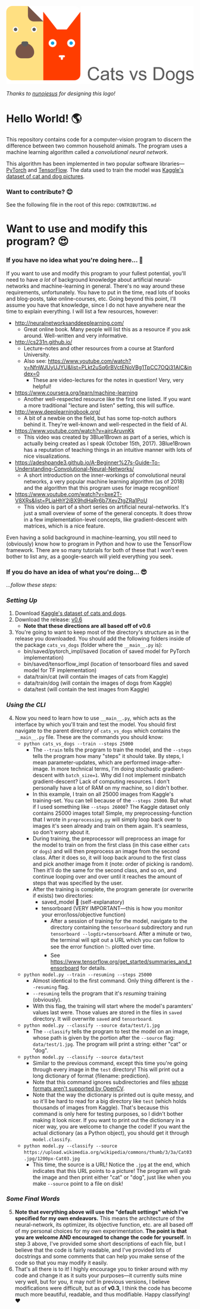 ![Logo](https://github.com/MarxSoul55/cats_vs_dogs/blob/master/logo/Logotype%20CatsvsDogs%20Horizontal.png)

*Thanks to [nunojesus](https://github.com/nunojesus) for designing this logo!*
# Hello World!  :earth_americas:
This repository contains code for a computer-vision program to discern the difference between two
common household animals. The program uses a machine learning algorithm called a *convolutional
neural network*.

This algorithm has been implemented in two popular software libraries—[PyTorch](https://pytorch.org/)
and [TensorFlow](https://www.tensorflow.org). The data used to train the model was [Kaggle's dataset of cat and dog pictures](https://www.kaggle.com/c/dogs-vs-cats-redux-kernels-edition/data).

### Want to contribute?  :blush:
See the following file in the root of this repo: `CONTRIBUTING.md`
# Want to use and modify this program?  :heart_eyes:
### If you have no idea what you're doing here...  :grimacing:
If you want to use and modify this program to your fullest potential, you'll need to have *a lot*
of background knowledge about artificial neural-networks and machine-learning in general. There's
no way around these requirements, unfortunately. You have to put in the time, read lots of books
and blog-posts, take online-courses, etc. Going beyond this point, I'll assume you have that
knowledge, since I do not have anywhere near the time to explain everything. I will list a few
resources, however:
* http://neuralnetworksanddeeplearning.com/
    * Great online book. Many people will list this as a resource if you ask around. Well-written
      and very informative.
* http://cs231n.github.io/
    * Lecture-notes and other resources from a course at Stanford University.
    * Also see: https://www.youtube.com/watch?v=NfnWJUyUJYU&list=PLkt2uSq6rBVctENoVBg1TpCC7OQi31AlC&index=0
        * These are video-lectures for the notes in question! Very, very helpful!
* https://www.coursera.org/learn/machine-learning
    * Another well-respected resource like the first one listed. If you want a more traditional
      "lecture and listen" setting, this will suffice.
* http://www.deeplearningbook.org/
    * A bit of a newbie on the field, but has some top-notch authors behind it. They're well-known
      and well-respected in the field of AI.
* https://www.youtube.com/watch?v=aircAruvnKk
    * This video was created by 3Blue1Brown as part of a series, which is actually being created as
      I speak (October 15th, 2017). 3Blue1Brown has a reputation of teaching things in an intuitive
      manner with lots of nice visualizations.
* https://adeshpande3.github.io/A-Beginner%27s-Guide-To-Understanding-Convolutional-Neural-Networks/
    * A short introduction on the inner-workings of convolutional neural networks, a very popular
      machine learning algorithm (as of 2018) and the algorithm that this program uses for image
      recognition!
* https://www.youtube.com/watch?v=bxe2T-V8XRs&list=PLiaHhY2iBX9hdHaRr6b7XevZtgZRa1PoU
    * This video is part of a short series on artificial neural-networks. It's just a small
      overview of some of the general concepts. It does throw in a few implementation-level
      concepts, like gradient-descent with matrices, which is a nice feature.

Even having a solid background in machine-learning, you still need to (obviously) know how to
program in Python and how to use the TensorFlow framework. There are so many tutorials for both of
these that I won't even bother to list any, as a google-search will yield everything you seek.
### If you do have an idea of what you're doing...  :sunglasses:
*...follow these steps:*
### *Setting Up*
1. Download [Kaggle's dataset of cats and dogs](https://www.kaggle.com/c/dogs-vs-cats-redux-kernels-edition/data).
2. Download the release: [v0.6](https://github.com/MarxSoul55/cats_vs_dogs/releases/tag/v0.6)
    * **Note that these directions are all based off of v0.6**
3. You're going to want to keep most of the directory's structure as in the release you downloaded.
You should add the following folders inside of the package `cats_vs_dogs` (folder where the
`__main__.py` is):
    * bin/saved/pytorch_impl/saved (location of saved model for PyTorch implementation)
    * bin/saved/tensorflow_impl (location of tensorboard files and saved model for TF
      implementation)
    * data/train/cat (will contain the images of cats from Kaggle)
    * data/train/dog (will contain the images of dogs from Kaggle)
    * data/test (will contain the test images from Kaggle)
### *Using the CLI*
4. Now you need to learn how to use `__main__.py`, which acts as the interface by which you'll
train and test the model. You should first navigate to the parent directory of `cats_vs_dogs` which
contains the `__main__.py` file. These are the commands you should know:
    * `python cats_vs_dogs --train --steps 25000`
        * The `--train` tells the program to train the model, and the `--steps` tells the program
          how many "steps" it should take. By steps, I mean parameter-updates, which are performed
          image-after-image. In more technical terms, I'm doing stochastic gradient-descent with
          `batch_size=1`. Why did I not implement minibatch gradient-descent? Lack of computing
          resources. I don't personally have a lot of RAM on my machine, so I didn't bother.
        * In this example, I train on all 25000 images from Kaggle's training-set. You can tell
          because of the `--steps 25000`. But what if I used something like `--steps 26000`? The Kaggle
          dataset only contains 25000 images total! Simple, my preprocessing-function that I wrote
          in `preprocessing.py` will simply loop back over to images it's seen already and train on
          them again. It's seamless, so don't worry about it.
        * During training, the preprocessor will preprocess an image for the model to train on from
          the first class (in this case either `cats` or `dogs`) and will then preprocess an image
          from the second class. After it does so, it will loop back around to the first class and
          pick another image from it (note: order of picking is random). Then it'll do the same for
          the second class, and so on, and continue looping over and over until it reaches the
          amount of steps that was specified by the user.
        * After the training is complete, the program generate (or overwrite if exists) two
          directories:
            * saved_model :floppy_disk: (self-explanatory)
            * tensorboard (VERY IMPORTANT—this is how you monitor your error/loss/objective function)
                * After a session of training for the model, navigate to the directory containing
                  the `tensorboard` subdirectory and run `tensorboard --logdir=tensorboard`. After
                  a minute or two, the terminal will spit out a URL which you can follow to see the
                  error function :chart_with_downwards_trend: plotted over time.
                * See https://www.tensorflow.org/get_started/summaries_and_tensorboard for details.
    * `python model.py --train --resuming --steps 25000`
        * Almost identical to the first command. Only thing different is the `--resuming` flag.
        * `--resuming` tells the program that it's *resuming* training (obviously).
        * With this flag, the training will start where the model's paramters' values last were.
          Those values are stored in the files in `saved` directory. It will overwrite `saved` and
          `tensorboard`.
    * `python model.py --classify --source data/test/1.jpg`
        * The `--classify` tells the program to test the model on an image, whose path is given by
          the portion after the `--source` flag: `data/test/1.jpg`. The program will print a string:
          either "cat" or "dog".
    * `python model.py --classify --source data/test`
        * Similar to the previous command, except this time you're going through every image in the
          `test` directory! This will print out a long dictionary of format {filename: prediction}.
        * Note that this command ignores subdirectories and files [whose formats aren't supported by
          OpenCV](http://amin-ahmadi.com/2016/09/24/list-of-image-formats-supported-by-opencv/).
        * Note that the way the dictionary is printed out is quite messy, and so it'll be hard to
          read for a big directory like `test` (which holds thousands of images from Kaggle).
          That's because this command is only here for testing purposes, so I didn't bother making
          it look nicer. If you want to print out the dictionary in a nicer way, you are welcome to
          change the code! If you want the actual dictionary (as a Python object), you should get
          it through `model.classify`.
    * `python model.py --classify --source https://upload.wikimedia.org/wikipedia/commons/thumb/3/3a/Cat03.jpg/1200px-Cat03.jpg`
        * This time, the source is a URL! Notice the `.jpg` at the end, which indicates that this
          URL points to a picture! The program will grab the image and then print either "cat" or
          "dog", just like when you make `--source` point to a file on disk!
### *Some Final Words*
5. **Note that everything above will use the "default settings" which I've specified for my own
endeavors.** This means the architecture of the neural-network, its optimizer, its objective
function, etc. are all based off of my personal choices for my own experimentation. **The point is
that you are welcome AND encouraged to change the code for yourself.** In step 3 above, I've
provided some short descriptions of each file, but I believe that the code is fairly readable, and
I've provided lots of docstrings and some comments that can help you make sense of the code so that
you may modify it easily.
6. That's all there is to it! I highly encourage you to tinker around with my code and change it as
it suits your purposes—it currently suits mine very well, but for you, it may not! In previous
versions, I believe modifications were difficult, but as of **v0.3**, I think the code has become
much more beautiful, readable, and thus modifiable. Happy classifying!  :heart:
